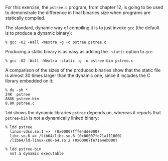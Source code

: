 For this exercise, the `pstree.c` program, from chapter 12, is going to be used
to demonstrate the difference in final binaries size when programs are statically
compiled.

The standard, dynamic way of compiling it is to just invoke `gcc` (the default is
to produce a dynamic binary):

~~~console
% gcc -O2 -Wall -Wextra -g -o pstree pstree.c
~~~

Producing a static binary is as easy as adding the `-static` option to `gcc`:

~~~console
% gcc -O2 -Wall -Wextra -static -g -o pstree-bin pstree.c
~~~

A comparison of the sizes of the produced binaries show that the static file
is almost 30 times larger than the dynamic one, since it includes the C library
embedded on it:

~~~console
% du -sh *
24K  pstree
868K pstree-bin
8.0K pstree.c
~~~

`ldd` shows the dynamic libraries `pstree` depends on, whereas it reports that
`pstree-bin` is not a dynamically linked binary:

~~~console
% ldd pstree
  linux-vdso.so.1 =>  (0x00007fffe4dde000)
  libc.so.6 => /lib64/libc.so.6 (0x00007fe71a111000)
  /lib64/ld-linux-x86-64.so.2 (0x00007fe71a4eb000)
~~~

~~~console
% ldd pstree-bin
  not a dynamic executable
~~~
